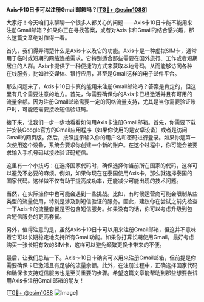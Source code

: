 **Axis卡10日卡可以注册Gmail邮箱吗？[[TG💪+ @esim1088](https://t.me/s/esim1088)]**

大家好！今天咱们来聊聊一个很多人都关心的问题——Axis卡10日卡能不能用来注册Gmail邮箱？如果你正在寻找答案，或者对Axis卡和Gmail的结合感兴趣，那么这篇文章绝对值得一看。

首先，我们得弄清楚什么是Axis卡以及它的功能。Axis卡是一种虚拟SIM卡，通常用于临时或短期的网络连接需求。它特别适合那些需要在国外旅行、工作或者短期居住的人群。Axis卡提供了一种便捷的方式来获取本地号码，从而能够访问各种在线服务，比如社交媒体、银行应用，甚至是Gmail这样的电子邮件平台。

那么问题来了，Axis卡10日卡真的能用来注册Gmail邮箱吗？答案是肯定的，但这里有几个需要注意的地方。首先，你需要确保你的Axis卡已经激活并且有可用的流量余额。因为注册Gmail邮箱需要一定的网络流量支持，尤其是当你需要验证账户时，可能还需要接收短信验证码。

接下来，让我们一步一步地看看如何用Axis卡注册Gmail邮箱。首先，你需要下载并安装Google官方的Gmail应用程序（如果你使用的是安卓设备）或者是访问Gmail的网页版。然后，按照提示输入你的用户名和密码进行登录。如果你是第一次使用这个设备，系统会要求你创建一个新的账户。在这个过程中，你可能会被要求输入手机号码以接收验证码短信。

这里有一个小技巧：在选择国家代码时，确保选择你当前所在国家的代码，这样可以避免不必要的麻烦。例如，如果你现在在泰国使用Axis卡，那么就选择泰国的国家代码。这样做不仅有助于提高成功率，还能减少可能出现的技术问题。

当然，在实际操作中也可能会遇到一些挑战。比如，有时候运营商可能会限制某些类型的流量使用，特别是涉及到短信验证的服务。因此，建议你在尝试之前先检查一下Axis卡的流量套餐是否包含短信服务。如果没有的话，你可以考虑升级到包含短信服务的更高套餐。

另外，值得注意的是，虽然Axis卡10日卡可以用来注册Gmail邮箱，但这并不意味着它可以长期稳定地支持所有Gmail功能。如果你打算长期使用Gmail，最好考虑购买一张长期有效的SIM卡，这样可以避免频繁更换卡带来的不便。

最后，让我们总结一下。Axis卡10日卡确实可以用来注册Gmail邮箱，但前提是你需要确保卡已激活且有足够的流量余额。此外，在注册过程中，正确选择国家代码和确保卡支持短信服务也是至关重要的步骤。希望这篇文章能帮助到那些想要尝试用Axis卡注册Gmail邮箱的朋友！

[[TG💪+ @esim1088](https://t.me/s/esim1088) ![Image](https://i.postimg.cc/4NQfJmqS/Snipaste-2025-05-13-00-14-12.png)]